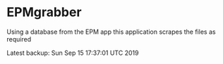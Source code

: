 # EPMgrabber
Using a database from the EPM app this application scrapes the files as required


Latest backup: Sun Sep 15 17:37:01 UTC 2019
